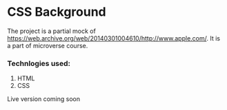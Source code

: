# CSS Background

The project is a partial mock of https://web.archive.org/web/20140301004610/http://www.apple.com/. It is a part of microverse course.

### Technlogies used:
1. HTML
2. CSS

Live version coming soon
